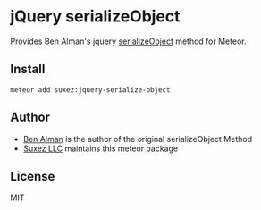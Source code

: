 # jQuery serializeObject

Provides Ben Alman's jquery [serializeObject](http://benalman.com/projects/jquery-misc-plugins/#serializeobject) method for Meteor.

## Install

    meteor add suxez:jquery-serialize-object

## Author

 * [Ben Alman](http://benalman.com/) is the author of the original serializeObject Method
 * [Suxez LLC](https://github.com/SuxezLLC) maintains this meteor package

## License

MIT
